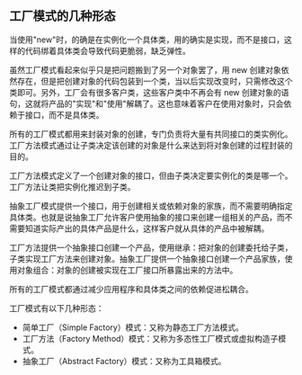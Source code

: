 ## 工厂模式的几种形态 ##

当使用"new"时，的确是在实例化一个具体类，用的确实是实现，而不是接口，这样的代码绑着具体类会导致代码更脆弱，缺乏弹性。

虽然工厂模式看起来似乎只是把问题搬到了另一个对象罢了，用 new 创建对象依然存在，但是把创建对象的代码包装到一个类，当以后实现改变时，只需修改这个类即可。另外，工厂会有很多客户类，这些客户类中不再会有 new 创建对象的语句，这就将产品的"实现"和"使用"解耦了。这也意味着客户在使用对象时，只会依赖于接口，而不是具体类。

所有的工厂模式都用来封装对象的创建，专门负责将大量有共同接口的类实例化。工厂方法模式通过让子类决定该创建的对象是什么来达到将对象创建的过程封装的目的。

工厂方法模式定义了一个创建对象的接口，但由子类决定要实例化的类是哪一个。工厂方法让类把实例化推迟到子类。

抽象工厂模式提供一个接口，用于创建相关或依赖对象的家族，而不需要明确指定具体类。也就是说抽象工厂允许客户使用抽象的接口来创建一组相关的产品，而不需要知道实际产出的具体产品是什么，这样客户就从具体的产品中被解耦。


工厂方法提供一个抽象接口创建一个产品，使用继承：把对象的创建委托给子类，子类实现工厂方法来创建对象。抽象工厂提供一个抽象接口创建一个产品家族，使用对象组合：对象的创建被实现在工厂接口所暴露出来的方法中。

所有的工厂模式都通过减少应用程序和具体类之间的依赖促进松耦合。


工厂模式有以下几种形态：

* 简单工厂（Simple Factory）模式：又称为静态工厂方法模式。
* 工厂方法（Factory Method）模式：又称为多态性工厂模式或虚拟构造子模式。
* 抽象工厂（Abstract Factory）模式：又称为工具箱模式。
